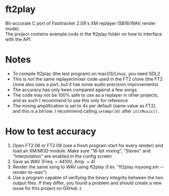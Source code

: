 # ft2play
Bit-accurate C port of Fasttracker 2.09's XM replayer (SB16/WAV render mode). \
The project contains example code in the ft2play folder on how to interface with the API.

# Notes
- To compile ft2play (the test program) on macOS/Linux, you need SDL2
- This is <i>not</i> the same replayer/mixer code used in the FT2 clone (the FT2 clone also uses a port, but it has some audio precision improvements)
- The accuracy has only been compared against a few songs
- The code may not be 100% safe to use as a replayer in other projects, and as such I recommend to use this only for reference
- The mixing amplification is set to 4x per default (same value as FT2), and this is a bit low. I recommend calling <code>setAmp(10)</code> after <code>initMusic()</code>.

# How to test accuracy
1) Open FT2.08 or FT2.09 (use a fresh program start for every render) and load an XM/MOD module. Make sure "16-bit mixing", "Stereo" and "Interpolation" are enabled in the config screen
2) Save as WAV (Freq. = 44100, Amp. = 4)
3) Render the same song to WAV using ft2play (f.ex. "ft2play mysong.xm --render-to-wav")
4) Use a program capable of verifying the binary integrity between the two output files. If they differ, you found a problem and should create a new issue for this project on GitHub :)
